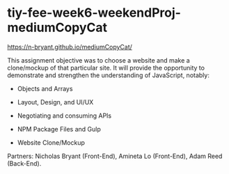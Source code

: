 # tiy-fee-week6-weekendProj-mediumCopyCat
https://n-bryant.github.io/mediumCopyCat/

This assignment objective was to choose a website and make a clone/mockup of that particular site. It will provide the opportunity to demonstrate and strengthen the understanding of JavaScript, notably:

- Objects and Arrays

- Layout, Design, and UI/UX

- Negotiating and consuming APIs

- NPM Package Files and Gulp

- Website Clone/Mockup

Partners: Nicholas Bryant (Front-End), Amineta Lo (Front-End), Adam Reed (Back-End).
